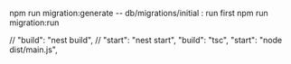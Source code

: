 npm run migration:generate -- db/migrations/initial : run first
npm run migration:run


//    "build": "nest build",
//    "start": "nest start",
"build": "tsc",
"start": "node dist/main.js",